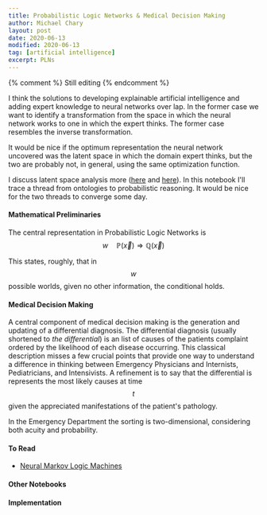 ```yaml
---
title: Probabilistic Logic Networks & Medical Decision Making
author: Michael Chary
layout: post
date: 2020-06-13
modified: 2020-06-13
tag: [artificial intelligence] 
excerpt: PLNs
---
```

{% comment %}
Still editing 
{% endcomment %}

I think the solutions to developing explainable artificial intelligence and adding expert knowledge to neural networks over lap. In the former case we want to identify a transformation from the space in which the neural network works to one in which the expert thinks. The former case resembles the inverse transformation. 

It would be nice if the optimum representation the neural network uncovered was the latent space in which the domain expert thinks, but the two are probably not, in general, using the same optimization function. 

I discuss latent space analysis more ([here](./2020-06-11-analysis-of-latent-spaces) and [here](./2020-06-06-Explainable-AI.md)). In this notebook I'll trace a thread from ontologies to probabilistic reasoning. It would be nice for the two threads to converge some day. 

#### Mathematical Preliminaries
The central representation in Probabilistic Logic Networks is 
$$
 w \quad \mathbb{P}\left(\vec{x}\right) \Rightarrow \mathbb{Q}\left(\vec{x}\right)
$$

This states, roughly, that in $$ w $$ possible worlds, given no other information, the conditional holds. 

#### Medical Decision Making 
A central component of medical decision making is the generation and updating of a differential diagnosis. The differential diagnosis (usually shortened to _the differential_) is an list of causes of the patients complaint ordered by the likelihood of each disease occurring. This classical description misses a few crucial points that provide one way to understand a difference in thinking between Emergency Physicians and Internists, Pediatricians, and Intensivists. A refinement is to say that the differential is represents the most likely causes at time $$ t $$ given the appreciated manifestations of the patient's pathology. 

In the Emergency Department the sorting is two-dimensional, considering both acuity and probability. 


#### To Read
* [Neural Markov Logic Machines](https://arxiv.org/pdf/1905.13462.pdf)

#### Other Notebooks


#### Implementation 